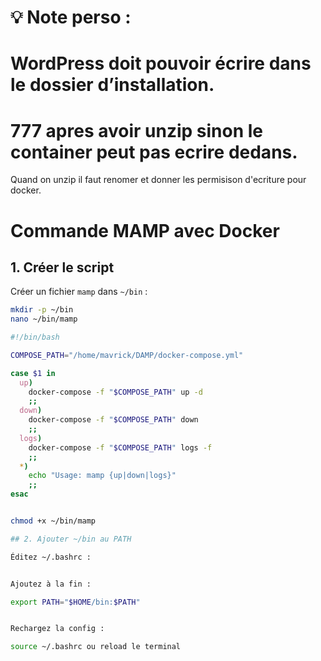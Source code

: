 # 💡 Note perso :
# WordPress doit pouvoir écrire dans le dossier d’installation.
# 777 apres avoir unzip sinon le container peut pas ecrire dedans.

Quand on unzip il faut renomer et donner les permisison d'ecriture pour docker.


# Commande MAMP avec Docker

## 1. Créer le script

Créer un fichier `mamp` dans `~/bin` :

```bash
mkdir -p ~/bin
nano ~/bin/mamp

#!/bin/bash

COMPOSE_PATH="/home/mavrick/DAMP/docker-compose.yml"

case $1 in
  up)
    docker-compose -f "$COMPOSE_PATH" up -d
    ;;
  down)
    docker-compose -f "$COMPOSE_PATH" down
    ;;
  logs)
    docker-compose -f "$COMPOSE_PATH" logs -f
    ;;
  *)
    echo "Usage: mamp {up|down|logs}"
    ;;
esac


chmod +x ~/bin/mamp

## 2. Ajouter ~/bin au PATH

Éditez ~/.bashrc :


Ajoutez à la fin :

export PATH="$HOME/bin:$PATH"


Rechargez la config :

source ~/.bashrc ou reload le terminal



